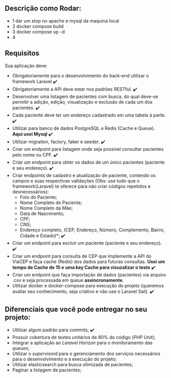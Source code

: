 ## Descrição como Rodar:
- 1 dar um stop no apache e mysql da maquina local
- 2 docker compose build
- 3 docker compose up -d 
- 4  


## Requisitos

Sua aplicação deve:

- Obrigatoriamente para o desenvolvimento do back-end utilizar o framework Laravel :heavy_check_mark:	
- Obrigatoriamente a API deve estar nos padrões RESTful.  :heavy_check_mark:
- Desenvolver uma listagem de pacientes com busca, do qual deve-se permitir a adição, edição, visualização e exclusão de cada um dos pacientes. :heavy_check_mark:	 
- Cada paciente deve ter um endereço cadastrado em uma tabela à parte. :heavy_check_mark:
- Utilizar para banco de dados PostgreSQL e Redis (Cache e Queue). **Aqui usei Mysql** :heavy_check_mark:
- Utilizar migration, factory, faker e seeder. :heavy_check_mark:	
- Criar um endpoint para listagem onde seja possível consultar pacientes pelo nome ou CPF. :heavy_check_mark:
- Criar um endpoint para obter os dados de um único pacientes (paciente e seu endereço). :heavy_check_mark:
- Criar endpoints de cadastro e atualização de paciente, contendo os campos e suas respectivas validações (Obs: use tudo que o framework(Laravel) te oferece para não criar códigos repetidos e desnecessários):
  - Foto do Paciente;
  - Nome Completo do Paciente;
  - Nome Completo da Mãe;
  - Data de Nascimento;
  - CPF;
  - CNS;
  - Endereço completo, (CEP, Endereço, Número, Complemento, Bairro, Cidade e Estado)*; :heavy_check_mark:
 - Criar um endpoint para excluir um paciente (paciente e seu endereço). :heavy_check_mark:
 - Criar um endpoint para consulta de CEP que implemente a API do ViaCEP e faça cache (Redis) dos dados para futuras consultas. **Usei um tempo de Cache de 15 e uma key Cache para visuzalizar o teste** :heavy_check_mark:
 - Criar um endpoint que faça importação de dados (pacientes) via arquivo .csv e seja processada em queue **assincronamente**.
 - Utilizar docker e docker-compose para execução do projeto (queremos avaliar seu conhecimento, seja criativo e não use o Laravel Sail). :heavy_check_mark:	

## Diferenciais que você pode entregar no seu projeto:
  - Utilizar algum padrão para commits; :heavy_check_mark:	
  - Possuir cobertura de testes unitários de 80% do código (*PHP Unit*);
  - Integrar a aplicação ao *Laravel Horizon* para o monitoramento das *queues*;
  - Utilizar o *supervisord* para o gerenciamento dos serviços necessários para o desenvolvimento e a execução do projeto;
  - Utilizar elasticsearch para busca otimizada de pacientes;
  - Paginar a listagem de pacientes;
